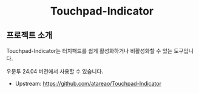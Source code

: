 <h1 align="center">Touchpad-Indicator </h1>

## 프로젝트 소개

Touchpad-Indicator는 터치패드를 쉽게 활성화하거나 비활성화할 수 있는 도구입니다.

우분투 24.04 버전에서 사용할 수 있습니다.

- Upstream: https://github.com/atareao/Touchpad-Indicator
